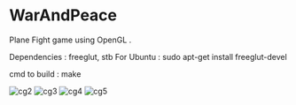 # WarAndPeace
Plane Fight game using OpenGL .

Dependencies : freeglut, stb
For Ubuntu : sudo apt-get install freeglut-devel

cmd to build : make

![cg2](https://user-images.githubusercontent.com/32369302/58040396-0ea97780-7b53-11e9-8cb9-959385ea8d88.PNG)
![cg3](https://user-images.githubusercontent.com/32369302/58040397-0f420e00-7b53-11e9-8cd8-e713a1ba3494.PNG)
![cg4](https://user-images.githubusercontent.com/32369302/58040398-0f420e00-7b53-11e9-9f8d-f63d832f4d39.PNG)
![cg5](https://user-images.githubusercontent.com/32369302/58040399-0f420e00-7b53-11e9-80d9-708fab7414cb.PNG)
